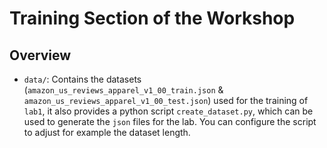 # Training Section of the Workshop

## Overview

* `data/`: Contains the datasets (`amazon_us_reviews_apparel_v1_00_train.json` & `amazon_us_reviews_apparel_v1_00_test.json`) used for the training of `lab1`, it also provides a python script `create_dataset.py`, which can be used to generate the `json` files for the lab. You can configure the script to adjust for example the dataset length.

